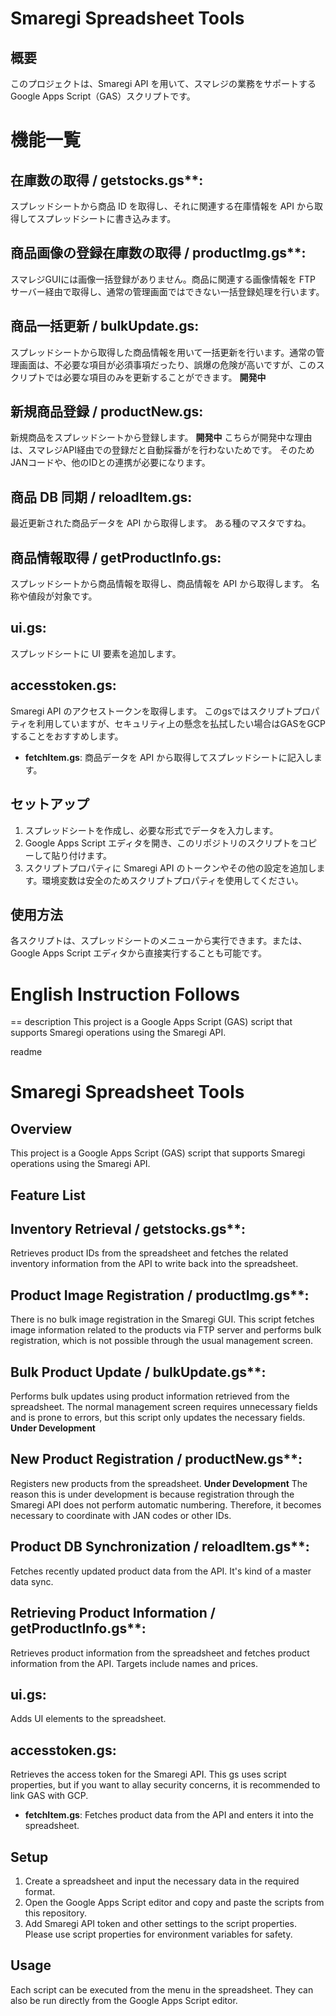 # Smaregi Spreadsheet Tools

## 概要

このプロジェクトは、Smaregi API を用いて、スマレジの業務をサポートするGoogle Apps Script（GAS）スクリプトです。

# 機能一覧

## 在庫数の取得 / getstocks.gs**: 
スプレッドシートから商品 ID を取得し、それに関連する在庫情報を API から取得してスプレッドシートに書き込みます。
## 商品画像の登録在庫数の取得 / productImg.gs**:
スマレジGUIには画像一括登録がありません。商品に関連する画像情報を FTP サーバー経由で取得し、通常の管理画面ではできない一括登録処理を行います。
## **商品一括更新 / bulkUpdate.gs**: 
スプレッドシートから取得した商品情報を用いて一括更新を行います。通常の管理画面は、不必要な項目が必須事項だったり、誤爆の危険が高いですが、このスクリプトでは必要な項目のみを更新することができます。
**開発中**

## **新規商品登録 / productNew.gs**: 
新規商品をスプレッドシートから登録します。 **開発中**
こちらが開発中な理由は、スマレジAPI経由での登録だと自動採番がを行わないためです。
そのためJANコードや、他のIDとの連携が必要になります。

## **商品 DB 同期 / reloadItem.gs**: 
最近更新された商品データを API から取得します。
ある種のマスタですね。

## **商品情報取得 / getProductInfo.gs**: 
スプレッドシートから商品情報を取得し、商品情報を API から取得します。
名称や値段が対象です。

## **ui.gs**:
 スプレッドシートに UI 要素を追加します。

## **accesstoken.gs**: 
Smaregi API のアクセストークンを取得します。
このgsではスクリプトプロパティを利用していますが、セキュリティ上の懸念を払拭したい場合はGASをGCPすることをおすすめします。

- **fetchItem.gs**: 商品データを API から取得してスプレッドシートに記入します。

## セットアップ

1. スプレッドシートを作成し、必要な形式でデータを入力します。
2. Google Apps Script エディタを開き、このリポジトリのスクリプトをコピーして貼り付けます。
3. スクリプトプロパティに Smaregi API のトークンやその他の設定を追加します。環境変数は安全のためスクリプトプロパティを使用してください。

## 使用方法
各スクリプトは、スプレッドシートのメニューから実行できます。または、Google Apps Script エディタから直接実行することも可能です。


# English Instruction Follows
==
description
This project is a Google Apps Script (GAS) script that supports Smaregi operations using the Smaregi API.

readme
# Smaregi Spreadsheet Tools

## Overview

This project is a Google Apps Script (GAS) script that supports Smaregi operations using the Smaregi API.

## Feature List

## Inventory Retrieval / getstocks.gs**: 
Retrieves product IDs from the spreadsheet and fetches the related inventory information from the API to write back into the spreadsheet.
## Product Image Registration / productImg.gs**:
There is no bulk image registration in the Smaregi GUI. This script fetches image information related to the products via FTP server and performs bulk registration, which is not possible through the usual management screen.
## Bulk Product Update / bulkUpdate.gs**: 
Performs bulk updates using product information retrieved from the spreadsheet. The normal management screen requires unnecessary fields and is prone to errors, but this script only updates the necessary fields.
**Under Development**

## New Product Registration / productNew.gs**: 
Registers new products from the spreadsheet. **Under Development**
The reason this is under development is because registration through the Smaregi API does not perform automatic numbering.
Therefore, it becomes necessary to coordinate with JAN codes or other IDs.

## Product DB Synchronization / reloadItem.gs**: 
Fetches recently updated product data from the API.
It's kind of a master data sync.

## Retrieving Product Information / getProductInfo.gs**: 
Retrieves product information from the spreadsheet and fetches product information from the API.
Targets include names and prices.

## **ui.gs**:
 Adds UI elements to the spreadsheet.

## **accesstoken.gs**: 
Retrieves the access token for the Smaregi API.
This gs uses script properties, but if you want to allay security concerns, it is recommended to link GAS with GCP.

- **fetchItem.gs**: Fetches product data from the API and enters it into the spreadsheet.

## Setup

1. Create a spreadsheet and input the necessary data in the required format.
2. Open the Google Apps Script editor and copy and paste the scripts from this repository.
3. Add Smaregi API token and other settings to the script properties. Please use script properties for environment variables for safety.

## Usage
Each script can be executed from the menu in the spreadsheet. They can also be run directly from the Google Apps Script editor.
